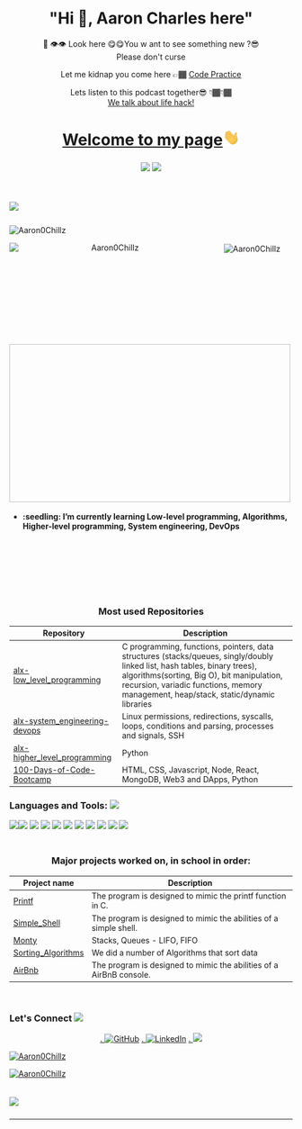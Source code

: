 <h1 align='center'>"Hi 👋, Aaron Charles here"</h1>
<p align="center">🚀 👁👁 Look here 😋😋You w ant to see something new ?😎 <br> Please don't curse</p>
<p align="center"> Let me kidnap you come here 👉🏾 <a href="https://Aaron0Chillz.github.io/CV" target='./_blank'>Code Practice</a></p>
<p align="center">Lets listen to this podcast together😎 👇🏾👇🏾 <a href="https://spotifyanchor-web.app.link/e/cA9XxRgPbBb"  target='./_blank'> <br> We talk about life hack!   </p>


<h1 align="center"> Welcome to my page<img src="https://raw.githubusercontent.com/ABSphreak/ABSphreak/master/gifs/Hi.gif" width="30px"> </h1>
<h3 align="center"><a href="mailto:aceaaroncharles001@gmail.com"><img src="https://img.shields.io/badge/EMAIL-red?style=for-the-badge"></a>
<a href='./_blank'><img src="https://img.shields.io/badge/RESUME-blue?style=for-the-badge"></a>
<h1 align="left"><img src="https://readme-typing-svg.herokuapp.com?color=87CEFA&lines=Welcome+To+My+Github!;Hope+you+Enjoy+:)."> </h1><p align="left"> <img src="https://komarev.com/ghpvc/?username=AaronoChillz&label=Profile%20views&color=0e75b6&style=flat" alt="Aaron0Chillz" /> </p>

	
<p align="center"> <img align="left" src="https://github-readme-stats.vercel.app/api/top-langs?username=Aaron0Chillz&show_icons=true&locale=en&layout=compact&theme=radical" alt="Aaron0Chillz" width=360 height=180/>
<img align="center" src="https://github-readme-stats.vercel.app/api?username=Aaron0Chillz&show_icons=true&theme=radical" alt="Aaron0Chillz" width=420 height=180/>
</p>

</br>
<h4> 
	<img align="https://64.media.tumblr.com/369a52fbd9de5230b8ac6986ef801a1e/tumblr_n1pyp1FIBF1ts0osto3_400.gifv" width="500" height="281" /> 
<ul align="left">
	<li> :seedling: I’m currently learning Low-level programming, Algorithms, Higher-level programming, System engineering, DevOps </li><br/><br/>
</ul>
</h4>

<br>

<h3 align="center"> </h3>


<br/>

<h3 align="center">Most used Repositories</h3>

| Repository | Description |
| --- | --- |
| [ alx-low_level_programming](https://github.com/Aaron0Chillz/Alx-low_level_programming) | C programming, functions, pointers, data structures (stacks/queues, singly/doubly linked list, hash tables, binary trees), algorithms(sorting, Big O), bit manipulation, recursion, variadic functions, memory management, heap/stack, static/dynamic libraries |
| [ alx-system_engineering-devops](https://github.com/Aaron0Chillz/Alx-system_engineering-devops) | Linux permissions, redirections, syscalls, loops, conditions and parsing, processes and signals, SSH |
| [ alx-higher_level_programming](https://github.com/Aaron0Chillz/alx-higher_level_programming) | Python|
| [ 100-Days-of-Code-Bootcamp](https://github.com/Aaron0Chillz/100-Days-of-Code-Bootcamp) | HTML, CSS, Javascript, Node, React, MongoDB, Web3 and DApps, Python|


<h3 align="left">Languages and Tools: <img src = "https://media2.giphy.com/media/QssGEmpkyEOhBCb7e1/giphy.gif?cid=ecf05e47a0n3gi1bfqntqmob8g9aid1oyj2wr3ds3mg700bl&rid=giphy.gif" width = 32px> </h3>


<img src="https://img.shields.io/badge/-C%20%20-659ad2?style=flat&logo=c%2B%2B&logoColor=ffffff"><img src="https://img.shields.io/badge/-Python-black?style=flat&logo=python"> 
<img src="https://img.shields.io/badge/-JavaScript-eed718?style=flat&logo=javascript&logoColor=ffffff">
<img src="https://img.shields.io/badge/-MySQL-ADD8E6?style=flat&logo=mysql">
<img src="http://img.shields.io/badge/-Git-F1502F?style=flat&logo=git&logoColor=FFFFFF">
<img src="http://img.shields.io/badge/-Github-000000?style=flat&logo=github&logoColor=FFFFFF">
<img src="http://img.shields.io/badge/-VS%20Code-007ACC?style=flat&logo=visual%20studio%20code&logoColor=white">
<img src="http://img.shields.io/badge/-DOCKER-black?style=flat&logo=DOCKER">
<img src="http://img.shields.io/badge/-FLASK-red?style=flat&logo=FLASK">
<img src="http://img.shields.io/badge/-VAGRANT-blue?style=flat&logo=VAGRANT">
<img src="http://img.shields.io/badge/-LINUX-black?style=flat&logo=LINUX">


<h3 align="center"><br>Major projects worked on, in school in order:</h3> 
  
| Project name | Description |
| --- | --- |
|[Printf](https://github.com/Aaron0Chillz/printf)| The program is designed to mimic the printf function in C.|
|[Simple_Shell](https://github.com/Aaron0Chillz/simple_shell)| The program is designed to mimic the abilities of a simple shell. |
|[Monty](https://github.com/Aaron0Chillz/monty) | Stacks, Queues - LIFO, FIFO |
|[Sorting_Algorithms](https://github.com/Aaron0Chilz/sorting_algorithms) | We did a number of Algorithms that sort data |
|[AirBnb](https://github.com/Aaron0Chillz/AirBnB_clone)| The program is designed to mimic the abilities of a AirBnB console. |
<br />


### Let's Connect <img src='https://raw.githubusercontent.com/ShahriarShafin/ShahriarShafin/main/Assets/handshake.gif' width="100px"> 
<p align="center">
	<a href="https://github.com/Aaron0Chillz">.   <img src="https://icons-for-free.com/iconfiles/png/512/code+collaboration+github+network+round+social+icon-1320086084536018107.png" alt="GitHub" width = 40px></a>
	<a href="https://www.linkedin.com/in//aaron-charles-497607170">. <img src="https://raw.githubusercontent.com/rahuldkjain/github-profile-readme-generator/master/src/images/icons/Social/linked-in-alt.svg" alt="LinkedIn" width = 40px></a>
	<a href="https://www.instagram.com/acenetworksllc/">.     <img src="https://raw.githubusercontent.com/rahuldkjain/github-profile-readme-generator/master/src/images/icons/Social/instagram.svg" width = 40px></a>
	<p align="left"> <a href="https://twitter.com/Aaron0Chillz" target="blank"><img src="https://img.shields.io/twitter/follow/Aaron0Chillz?logo=twitter&style=for-the-badge" alt="Aaron0Chillz" /></a> </p>
	<p align="left"> <a href="https://github.com/Aaron0Chilz/github-profile-trophy"><img src="https://github-profile-trophy.vercel.app/?username=Aaron0Chillz&theme=gruvbox" alt="Aaron0Chillz" /></a> </p>



	
	
<h2 align="left"><img src="https://readme-typing-svg.herokuapp.com?color=87CEFA&lines=Thank+you+for+stopping+by!;Have+a+nice+day."></h2>
</p>


---

<!--
